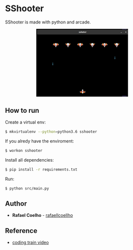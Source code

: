 # SShooter

SShooter is made with python and arcade.

<p align="center">
	<a href="">
		<img alt="Game" src="demo.png" width="300px">
	</a>
</p>

## How to run

Create a virtual env:

```bash
$ mkvirtualenv --python=python3.6 sshooter
```

If you alredy have the enviroment:

```bash
$ workon sshooter
```

Install all dependencies: 

```bash
$ pip install -r requirements.txt
```

Run:

```bash
$ python src/main.py
```

## Author

* **Rafael Coelho** - [rafaellcoellho](https://github.com/rafaellcoellho)

## Reference 

+ [coding train video](https://www.youtube.com/watch?v=biN3v3ef-Y0&t=1732s)
